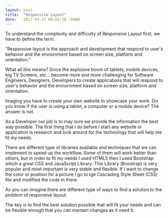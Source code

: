 ```yaml
---
layout: post
title:  "Responsive Layout"
date:   2017-03-27 09:56:58 -0400
---
```



To understand the complexity and difficulty of Responsive Layout first, we have to define the term.

"Responsive layout is the approach and development that respond to user's behavior and the enviornment based on screen size, platform and orientation."

What all this means? Since the explosive boom of tablets, mobile devices, big TV Screens, etc... become more and more challenging for Software Engineers, Designers, Developers to create applications that will respond to user's behavior and the enviornment based on screen size, platform and orientation.

Imaging you have to create your own website to showcase your work. Do you know if the user is using a tablet, a computer or a mobile device? The answer is not. 

As a Developer our job is to may sure we provide the information the best way possible. The first thing that I do before I start any website or application is research and look around for the technology that will help me fit my needs. 

There are different type of libraries available and techniques that we can implement to speed up the workflow. Some of them will work better than others, but in order to fit my needs I used HTML5 then I used Bootstrap which a great CSS and JavaScript Library. This Library (Boostrap) is very popular and most important is very stable and flexible. If  I want to change the color or position for a picture I go to tge Cascading Style Sheet (CSS) file and modified the code in there.

As you can imagine there are different type of ways to find  a  solution to the problem of responsive layout. 

The key is to find the best solution possible that will fit your needs and can be flexible enough that you can mantain changes as it need it.


